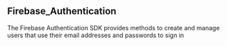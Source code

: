 ## Firebase_Authentication
The Firebase Authentication SDK provides methods to create and manage users that use their email addresses and passwords to sign in

